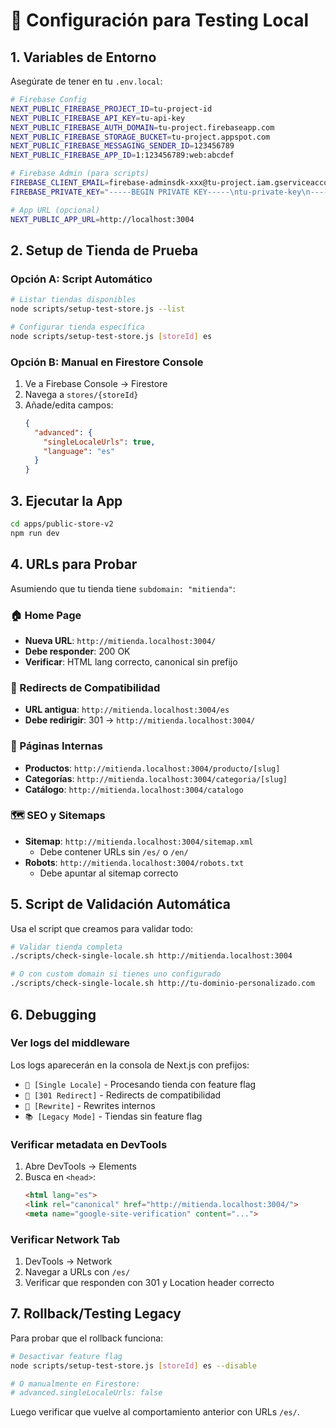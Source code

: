 # 🧪 Configuración para Testing Local

## 1. Variables de Entorno

Asegúrate de tener en tu `.env.local`:

```bash
# Firebase Config
NEXT_PUBLIC_FIREBASE_PROJECT_ID=tu-project-id
NEXT_PUBLIC_FIREBASE_API_KEY=tu-api-key
NEXT_PUBLIC_FIREBASE_AUTH_DOMAIN=tu-project.firebaseapp.com
NEXT_PUBLIC_FIREBASE_STORAGE_BUCKET=tu-project.appspot.com
NEXT_PUBLIC_FIREBASE_MESSAGING_SENDER_ID=123456789
NEXT_PUBLIC_FIREBASE_APP_ID=1:123456789:web:abcdef

# Firebase Admin (para scripts)
FIREBASE_CLIENT_EMAIL=firebase-adminsdk-xxx@tu-project.iam.gserviceaccount.com
FIREBASE_PRIVATE_KEY="-----BEGIN PRIVATE KEY-----\ntu-private-key\n-----END PRIVATE KEY-----\n"

# App URL (opcional)
NEXT_PUBLIC_APP_URL=http://localhost:3004
```

## 2. Setup de Tienda de Prueba

### Opción A: Script Automático
```bash
# Listar tiendas disponibles
node scripts/setup-test-store.js --list

# Configurar tienda específica
node scripts/setup-test-store.js [storeId] es
```

### Opción B: Manual en Firestore Console
1. Ve a Firebase Console → Firestore
2. Navega a `stores/{storeId}`
3. Añade/edita campos:
   ```json
   {
     "advanced": {
       "singleLocaleUrls": true,
       "language": "es"
     }
   }
   ```

## 3. Ejecutar la App

```bash
cd apps/public-store-v2
npm run dev
```

## 4. URLs para Probar

Asumiendo que tu tienda tiene `subdomain: "mitienda"`:

### 🏠 Home Page
- **Nueva URL**: `http://mitienda.localhost:3004/`
- **Debe responder**: 200 OK
- **Verificar**: HTML lang correcto, canonical sin prefijo

### 🔄 Redirects de Compatibilidad
- **URL antigua**: `http://mitienda.localhost:3004/es`
- **Debe redirigir**: 301 → `http://mitienda.localhost:3004/`

### 📄 Páginas Internas
- **Productos**: `http://mitienda.localhost:3004/producto/[slug]`
- **Categorías**: `http://mitienda.localhost:3004/categoria/[slug]`
- **Catálogo**: `http://mitienda.localhost:3004/catalogo`

### 🗺️ SEO y Sitemaps
- **Sitemap**: `http://mitienda.localhost:3004/sitemap.xml`
  - Debe contener URLs sin `/es/` o `/en/`
- **Robots**: `http://mitienda.localhost:3004/robots.txt`
  - Debe apuntar al sitemap correcto

## 5. Script de Validación Automática

Usa el script que creamos para validar todo:

```bash
# Validar tienda completa
./scripts/check-single-locale.sh http://mitienda.localhost:3004

# O con custom domain si tienes uno configurado
./scripts/check-single-locale.sh http://tu-dominio-personalizado.com
```

## 6. Debugging

### Ver logs del middleware
Los logs aparecerán en la consola de Next.js con prefijos:
- `🎯 [Single Locale]` - Procesando tienda con feature flag
- `🔄 [301 Redirect]` - Redirects de compatibilidad
- `🔄 [Rewrite]` - Rewrites internos
- `📚 [Legacy Mode]` - Tiendas sin feature flag

### Verificar metadata en DevTools
1. Abre DevTools → Elements
2. Busca en `<head>`:
   ```html
   <html lang="es">
   <link rel="canonical" href="http://mitienda.localhost:3004/">
   <meta name="google-site-verification" content="...">
   ```

### Verificar Network Tab
1. DevTools → Network
2. Navegar a URLs con `/es/`
3. Verificar que responden con 301 y Location header correcto

## 7. Rollback/Testing Legacy

Para probar que el rollback funciona:

```bash
# Desactivar feature flag
node scripts/setup-test-store.js [storeId] es --disable

# O manualmente en Firestore:
# advanced.singleLocaleUrls: false
```

Luego verificar que vuelve al comportamiento anterior con URLs `/es/`.
